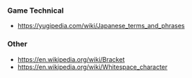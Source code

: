 ### Game Technical
* <https://yugipedia.com/wiki/Japanese_terms_and_phrases>

### Other
* <https://en.wikipedia.org/wiki/Bracket>
* <https://en.wikipedia.org/wiki/Whitespace_character>